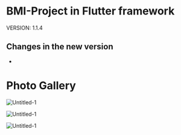 # BMI-Project in Flutter framework

VERSION: 1.1.4

## Changes in the new version
- 

# Photo Gallery

![Untitled-1](https://github.com/SeyyedAmirNimaGhaebi/BMI-Project/assets/124828880/81a50552-c12c-4de7-bcea-a6c97a3b4472)


![Untitled-1](https://github.com/SeyyedAmirNimaGhaebi/BMI-Project/assets/124828880/5c577d6d-3c99-4a6d-9199-9fc3472a4297)



![Untitled-1](https://github.com/SeyyedAmirNimaGhaebi/BMI-Project/assets/124828880/a5aeabfd-9976-410f-90e8-261e8a0a9f6a)
